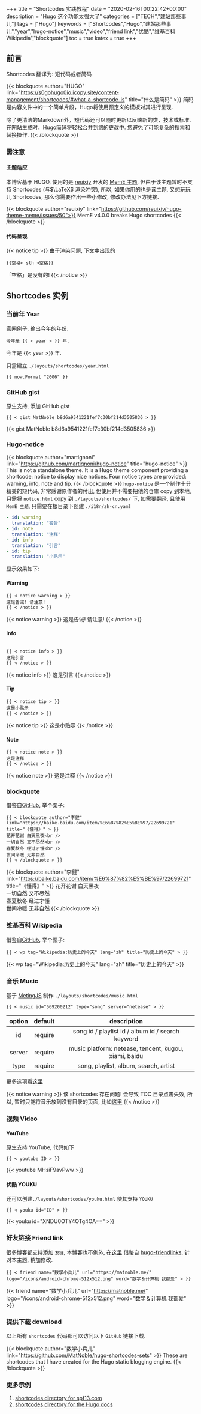 +++
title = "Shortcodes 实践教程"
date = "2020-02-16T00:22:42+00:00"
description = "Hugo 这个功能太强大了"
categories = ["TECH","建站那些事儿"]
tags = ["Hugo"]
keywords = ["Shortcodes","Hugo","建站那些事儿","year","hugo-notice","music","video","friend link","优酷","维基百科 Wikipedia","blockquote"]
toc = true
katex = true
+++

## 前言

Shortcodes 翻译为: 短代码或者简码

{{< blockquote author="HUGO" link="https://s0gohugo0io.icopy.site/content-management/shortcodes/#what-a-shortcode-is" title="什么是简码" >}}
简码是内容文件中的一个简单片段，Hugo将使用预定义的模板对其进行呈现.

除了更清洁的Markdown外，短代码还可以随时更新以反映新的类，技术或标准. 在网站生成时，Hugo简码将轻松合并到您的更改中. 您避免了可能复杂的搜索和替换操作.
{{< /blockquote >}}

### 需注意

#### 主题适应

本博客基于 HUGO, 使用的是 [reuixiy](https://io-oi.me/) 开发的 [MemE 主题](https://github.com/reuixiy/hugo-theme-meme/), 但由于该主题暂时不支持 Shortcodes (与$\LaTeX$ 渲染冲突), 所以, 如果你用的也是该主题, 又想玩玩儿 Shortcodes, 那么你需要作出一些小修改, 修改办法见下方链接.

{{< blockquote author="reuixiy" link="https://github.com/reuixiy/hugo-theme-meme/issues/50">}}
MemE v4.0.0 breaks Hugo shortcodes
{{< /blockquote >}}

#### 代码呈现

{{< notice tip >}}
由于渲染问题, 下文中出现的
```
{{空格< sth >空格}}
```
「空格」是没有的!
{{< /notice >}}
## Shortcodes 实例
### 当前年 Year
官网例子, 输出今年的年份.
```
今年是 {{ < year > }} 年.
```
今年是 {{< year >}} 年.

只需建立 `./layouts/shortcodes/year.html`
```html
{{ now.Format "2006" }}
```

### GitHub gist
原生支持, 添加 GitHub gist
```
{{ < gist MatNoble b8d6a9541221fef7c30bf214d3505836 > }}
```
{{< gist MatNoble b8d6a9541221fef7c30bf214d3505836 >}}

### Hugo-notice
{{< blockquote author="martignoni" link="https://github.com/martignoni/hugo-notice" title="hugo-notice" >}}
This is not a standalone theme. It is a Hugo theme component providing a shortcode: notice to display nice notices. Four notice types are provided: warning, info, note and tip.
{{< /blockquote >}}
`hugo-notice` 是一个制作十分精美的短代码, 非常感谢原作者的付出, 但使用并不需要把他的仓库 copy 到本地, 只需将 `notice.html` copy 到 `./layouts/shortcodes/` 下, 如需要翻译, 且使用 `MemE 主题`, 只需要在根目录下创建 `./i18n/zh-cn.yaml`
```yaml
- id: warning
  translation: "警告"
- id: note
  translation: "注释"
- id: info
  translation: "引言"
- id: tip
  translation: "小贴示"
```
显示效果如下:
#### Warning
```
{{ < notice warning > }}
这是告诫! 请注意!
{{ < /notice > }}
```
{{< notice warning >}}
这是告诫! 请注意!
{{< /notice >}}

#### Info
```

{{ < notice info > }}
这是引言
{{ < /notice > }}
```
{{< notice info >}}
这是引言
{{< /notice >}}

#### Tip

```
{{ < notice tip > }}
这是小贴示
{{ < /notice > }}
```

{{< notice tip >}}
这是小贴示
{{< /notice >}}

#### Note

```
{{ < notice note > }}
这是注释
{{ < /notice > }}
```

{{< notice note >}}
这是注释
{{< /notice >}}

### blockquote

借鉴自[GitHub](https://github.com/parsiya/Hugo-Shortcodes/blob/master/shortcodes/blockquote.html), 举个栗子:

```
{{ < blockquote author="李健" link="https://baike.baidu.com/item/%E6%87%82%E5%BE%97/22699721" title="《懂得》" > }}
花开花谢 白天黑夜<br />
一切自然 又不尽然<br />
春夏秋冬 经过才懂<br />
世间冷暖 无非自然
{{ < /blockquote > }}
```
{{< blockquote author="李健" link="https://baike.baidu.com/item/%E6%87%82%E5%BE%97/22699721" title="《懂得》" >}}
花开花谢 白天黑夜<br />
一切自然 又不尽然<br />
春夏秋冬 经过才懂<br />
世间冷暖 无非自然
{{< /blockquote >}}

### 维基百科 Wikipedia
借鉴自[GitHub](https://github.com/parsiya/Hugo-Shortcodes/blob/master/shortcodes/wp.html), 举个栗子:
```
{{ < wp tag="Wikipedia:历史上的今天" lang="zh" title="历史上的今天" > }}
```

{{< wp tag="Wikipedia:历史上的今天" lang="zh" title="历史上的今天" >}}

### 音乐 Music
基于 [MetingJS](https://github.com/metowolf/MetingJS) 制作 `./layouts/shortcodes/music.html`
```
{{ < music id="569200212" type="song" server="netease" > }}
```
|option |  default |  description|
|:--:|:--:|:--:|
|id |  require |  song id / playlist id / album id / search keyword|
|server | require  | music platform: netease, tencent, kugou, xiami, baidu|
|type | require | song, playlist, album, search, artist|

更多选项看[这里](https://github.com/metowolf/MetingJS#option)

{{< notice warning >}}
该 shortcodes 存在问题! 会导致 TOC 目录点击失效, 所以, 暂时只能将音乐放到没有目录的页面, 比如[这里](https://matnoble.me/about/)
{{< /notice >}}

### 视频 Video
#### YouTube
原生支持 YouTube, 代码如下

```
{{ < youtube ID > }}
```

{{< youtube MHsiF9avPww >}}

#### 优酷 YOUKU
还可以创建`./layouts/shortcodes/youku.html` 使其支持 `YOUKU`
```
{{ < youku id="ID" > }}
```

{{< youku id="XNDU0OTY4OTg4OA==" >}}

### 好友链接 Friend link
很多博客都支持添加 `友链`, 本博客也不例外, 在[这里](https://matnoble.me/search/#%E5%8F%8B%E9%93%BE)
借鉴自 [hugo-friendlinks](https://github.com/kkkgo/hugo-friendlinks), 针对本主题, 稍加修改.

```
{{ < friend name="数学小兵儿" url="https://matnoble.me/" logo="/icons/android-chrome-512x512.png" word="数学＆计算机 我都爱" > }}
```

{{< friend name="数学小兵儿" url="https://matnoble.me/" logo="/icons/android-chrome-512x512.png" word="数学＆计算机 我都爱" >}}

### 提供下载 download

以上所有 `shortcodes` 代码都可以访问以下 `GitHub` 链接下载.

{{< blockquote author="数学小兵儿" link="https://github.com/MatNoble/hugo-shortcodes-sets" >}}
These are shortcodes that I have created for the Hugo static blogging engine.
{{< /blockquote >}}

### 更多示例
1. <a href="https://github.com/spf13/spf13.com/tree/master/layouts/shortcodes" title="See more examples of shortcodes by visiting the shortcode directory of the source for spf13.com, the blog of Hugo's creator, Steve Francia.">shortcodes directory for spf13.com</a>
2. <a href="https://github.com/gohugoio/hugo/tree/master/docs/layouts/shortcodes" title="See the shortcode source directory for the documentation site you're currently reading.">shortcodes directory for the Hugo docs</a>
